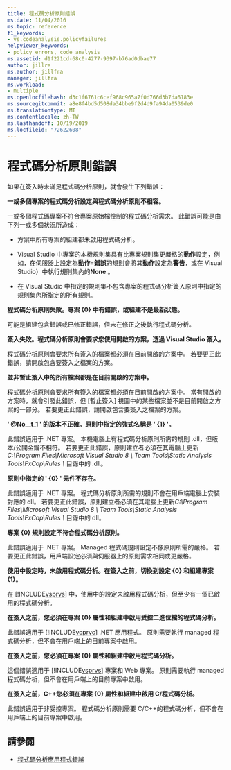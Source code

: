 ```yaml
---
title: 程式碼分析原則錯誤
ms.date: 11/04/2016
ms.topic: reference
f1_keywords:
- vs.codeanalysis.policyfailures
helpviewer_keywords:
- policy errors, code analysis
ms.assetid: d1f221cd-68c0-4277-9397-b76ad0dbae77
author: jillre
ms.author: jillfra
manager: jillfra
ms.workload:
- multiple
ms.openlocfilehash: d3c1f6761c6cef968c965a7f0d766d3b7da6183e
ms.sourcegitcommit: a8e8f4bd5d508da34bbe9f2d4d9fa94da0539de0
ms.translationtype: MT
ms.contentlocale: zh-TW
ms.lasthandoff: 10/19/2019
ms.locfileid: "72622608"
---
```

# <a name="code-analysis-policy-errors"></a>程式碼分析原則錯誤

如果在簽入時未滿足程式碼分析原則，就會發生下列錯誤：

**一或多個專案的程式碼分析設定與程式碼分析原則不相容。**

一或多個程式碼專案不符合專案原始檔控制的程式碼分析需求。 此錯誤可能是由下列一或多個狀況所造成：

- 方案中所有專案的組建都未啟用程式碼分析。

- Visual Studio 中專案的本機規則集具有比專案規則集更嚴格的**動作**設定，例如，在伺服器上設定為**動作**=**錯誤**的規則會將其**動作**設定為**警告**，或在 Visual Studio）中執行規則集內的**None** 。

- 在 Visual Studio 中指定的規則集不包含專案的程式碼分析簽入原則中指定的規則集內所指定的所有規則。

**程式碼分析原則失敗。專案 {0} 中有錯誤，或組建不是最新狀態。**

可能是組建包含錯誤或已修正錯誤，但未在修正之後執行程式碼分析。

**簽入失敗。程式碼分析原則會要求您使用開啟的方案，透過 Visual Studio 簽入。**

程式碼分析原則會要求所有簽入的檔案都必須在目前開啟的方案中。 若要更正此錯誤，請開啟包含要簽入之檔案的方案。

**並非暫止簽入中的所有檔案都是在目前開啟的方案中。**

程式碼分析原則會要求所有簽入的檔案都必須在目前開啟的方案中。 當有開啟的方案時，就會引發此錯誤，但 [暫止簽入] 視圖中的某些檔案並不是目前開啟之方案的一部分。 若要更正此錯誤，請開啟包含要簽入之檔案的方案。

**' @No__t_1 ' 的版本不正確。原則中指定的強式名稱是 ' {1} '。**

此錯誤適用于 .NET 專案。 本機電腦上有程式碼分析原則所需的規則 .dll，但版本/公開金鑰不相符。 若要更正此錯誤，原則建立者必須在其電腦上更新*C:\Program Files\Microsoft Visual Studio 8 \ Team Tools\Static Analysis Tools\FxCop\Rules \\* 目錄中的 .dll。

**原則中指定的 ' {0} ' 元件不存在。**

此錯誤適用于 .NET 專案。 程式碼分析原則所需的規則不會在用戶端電腦上安裝對應的 dll。 若要更正此錯誤，原則建立者必須在其電腦上更新*C:\Program Files\Microsoft Visual Studio 8 \ Team Tools\Static Analysis Tools\FxCop\Rules \\* 目錄中的 dll。

**專案 {0} 規則設定不符合程式碼分析原則。**

此錯誤適用于 .NET 專案。 Managed 程式碼規則設定不像原則所需的嚴格。 若要更正此錯誤，用戶端設定必須與伺服器上的原則需求相同或更嚴格。

**使用中設定時，未啟用程式碼分析。在簽入之前，切換到設定 {0} 和組建專案 {1}。**

在 [!INCLUDE[vsprvs](../code-quality/includes/vsprvs_md.md)] 中，使用中的設定未啟用程式碼分析，但至少有一個已啟用的程式碼分析。

**在簽入之前，您必須在專案 {0} 屬性和組建中啟用受控二進位檔的程式碼分析。**

此錯誤適用于 [!INCLUDE[vcprvc](../code-quality/includes/vcprvc_md.md)] .NET 應用程式。 原則需要執行 managed 程式碼分析，但不會在用戶端上的目前專案中啟用。

**在簽入之前，您必須在專案 {0} 屬性和組建中啟用程式碼分析。**

這個錯誤適用于 [!INCLUDE[vsprvs](../code-quality/includes/vsprvs_md.md)] 專案和 Web 專案。 原則需要執行 managed 程式碼分析，但不會在用戶端上的目前專案中啟用。

**在簽入之前，C++您必須在專案 {0} 屬性和組建中啟用 C/程式碼分析。**

此錯誤適用于非受控專案。 程式碼分析原則需要 C/C++的程式碼分析，但不會在用戶端上的目前專案中啟用。

## <a name="see-also"></a>請參閱

- [程式碼分析應用程式錯誤](../code-quality/code-analysis-application-errors.md)
